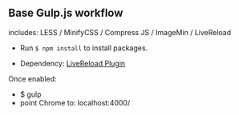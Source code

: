Base Gulp.js workflow 
--

includes: LESS / MinifyCSS / Compress JS / ImageMin / LiveReload

* Run `$ npm install` to install packages.

* Dependency: [LiveReload Plugin](http://goo.gl/7WNncw)

Once enabled:
*   $ gulp 
*   point Chrome to: localhost:4000/